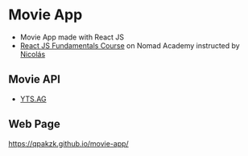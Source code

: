 # Movie App

  * Movie App made with React JS
  * [React JS Fundamentals Course](https://academy.nomadcoders.co/p/reactjs-fundamentals) on Nomad Academy instructed by [Nicolás](https://github.com/serranoarevalo)

## Movie API 
 
 * [YTS.AG](https://yts.am/api)
 
## Web Page

  https://qpakzk.github.io/movie-app/
